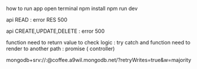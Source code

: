 how to run app
open terminal
npm install
npm run dev



api READ : error RES 500

api CREATE,UPDATE,DELETE : error 500


function need to return value to check logic : try catch and
function need to render to another path : promise ( controller)


mongodb+srv://<username>:<password>@coffee.a9wil.mongodb.net/<dbname>?retryWrites=true&w=majority
